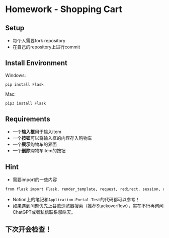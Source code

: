 # Homework - Shopping Cart

## Setup
* 每个人需要fork repository
* 在自己的repository上进行commit

## Install Environment
Windows: 
``` sh
pip install Flask
```
Mac:
``` sh
pip3 install Flask
```

## Requirements
* 一个**输入框**用于输入item
* 一个**按钮**可以将输入框的内容存入购物车
* 一个**展示**购物车的界面
* 一个**删除**购物车item的按钮

## Hint
* 需要import的一些内容
``` sh
from flask import Flask, render_template, request, redirect, session, url_for
```
* Notion上的笔记和`Application-Portal-Test`的代码都可以参考！
* 如果遇到问题优先上谷歌浏览器搜索（推荐Stackoverflow），实在不行再询问ChatGPT或者私信联系邬皓天。

## 下次开会检查！
